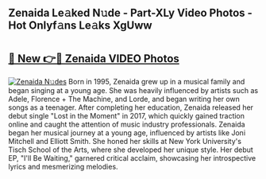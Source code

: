 ## Zenaida Le𝚊ked N𝚞de - Part-XLy Video Photos - Hot Onlyf𝚊ns Le𝚊ks XgUww

# <h2><a href="http://ab67613.deff.icu/?id=Zenaida">🔗 New 👉🔴 Zenaida VIDEO Photos</a></h2>

[![Zenaida N𝚞des](https://i.imgur.com/rIISA9y.gif)](http://ab67613.deff.icu/?id=Zenaida)
Born in 1995, Zenaida grew up in a musical family and began singing at a young age. She was heavily influenced by artists such as Adele, Florence + The Machine, and Lorde, and began writing her own songs as a teenager. After completing her education, Zenaida released her debut single "Lost in the Moment" in 2017, which quickly gained traction online and caught the attention of music industry professionals. Zenaida began her musical journey at a young age, influenced by artists like Joni Mitchell and Elliott Smith. She honed her skills at New York University's Tisch School of the Arts, where she developed her unique style. Her debut EP, "I'll Be Waiting," garnered critical acclaim, showcasing her introspective lyrics and mesmerizing melodies.
